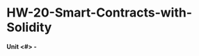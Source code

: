 # HW-20-Smart-Contracts-with-Solidity
**Unit <#> - <Title>**

## The Scenario

<Project Scenario>

## Navigating the GitHub

The following was provided at the beginging of the assessment and can be found in the Starter_code folder:

- [Insert Given Notebook Name](this is a link)
- [Inset Resource given](this is a link)
- [Inset Resource given](this is a link)

In the Worked_Code folder you will find:

- [Insert Given Notebook Name](this is a link) - Contains images of all the plots created in the ipynb files.
- [Inset Resource given](this is a link) - The code I have written for this notebook.
- [Inset Resource given](this is a link) - The code I have written for this notebook.

## Important Notice

1. Please view this github in Day Theme - Light Default so that headers and axises on the plots show.

## <Heading>

### <Sub-Heading>

<ins> <subject> </ins>

![Image name](this is a link)

**Question:** <question>

**Answer:** <answer>

### <Heading> Conclusions

1. **<question>**

- <answer>


# Reference List
- [<sup>1</sup> this is a link](this is a link)
